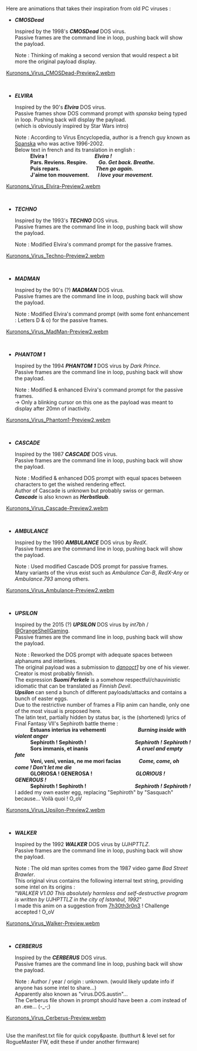 Here are animations that takes their inspiration from old PC viruses :

   - ___CMOSDead___
      
      Inspired by the 1998's *<B>CMOSDead</b>* DOS virus.<BR>
      Passive frames are the command line in loop, pushing back will show the payload.
      
      Note : Thinking of making a second version that would respect a bit more the original payload display.

[Kuronons_Virus_CMOSDead-Preview2.webm](https://github.com/Kuronons/FZ_graphics/assets/110337784/4b4d2492-722b-4934-8853-5e94d6615dc1)

<BR>

   - ___ELVIRA___
      
      Inspired by the 90's *<B>Elvira</b>* DOS virus.<BR>
      Passive frames show DOS command prompt with *spanska* being typed in loop. Pushing back will display the payload.<BR>
      (which is obviously inspired by Star Wars intro)
      
      Note : According to Virus Encyclopedia, author is a french guy known as [Spanska](http://virus.wikidot.com/spanska) who was active 1996-2002.<BR>
      Below text in french and its translation in english :<BR>
     <b>&emsp;&emsp;&emsp;Elvira ! &emsp;&emsp;&emsp;&emsp;&emsp;&emsp;&emsp;&emsp;&emsp;*Elvira !*</b><BR>
     <b>&emsp;&emsp;&emsp;Pars. Reviens. Respire. &emsp;&nbsp;&nbsp;&nbsp;&nbsp;*Go. Get back. Breathe.*</b><BR>
     <b>&emsp;&emsp;&emsp;Puis repars. &emsp;&emsp;&emsp;&emsp;&emsp;&emsp;&nbsp;&nbsp;&nbsp;*Then go again.*</b><BR>
     <b>&emsp;&emsp;&emsp;J'aime ton mouvement. &emsp;&nbsp;&nbsp;*I love your movement.*</b><BR>

[Kuronons_Virus_Elvira-Preview2.webm](https://github.com/Kuronons/FZ_graphics/assets/110337784/be369c42-629e-4d5b-a5a2-0dd02bee2285)

<BR>

   - ___TECHNO___
      
      Inspired by the 1993's *<B>TECHNO</b>* DOS virus.<BR>
      Passive frames are the command line in loop, pushing back will show the payload.
      
      Note : Modified Elvira's command prompt for the passive frames.

[Kuronons_Virus_Techno-Preview2.webm](https://github.com/Kuronons/FZ_graphics/assets/110337784/4bbe4c87-7b22-4d00-a8b8-7fffc7b5147a)

<BR>

   - ___MADMAN___
      
      Inspired by the 90's (?) *<B>MADMAN</b>* DOS virus.<BR>
      Passive frames are the command line in loop, pushing back will show the payload.
      
      Note : Modified Elvira's command prompt (with some font enhancement : Letters D & o) for the passive frames.<BR>
      
[Kuronons_Virus_MadMan-Preview2.webm](https://github.com/Kuronons/FZ_graphics/assets/110337784/5475433e-6898-4fd4-ac52-6d55d35272b6)

<BR>

   - ___PHANTOM 1___
      
      Inspired by the 1994 *<B>PHANTOM 1</b>* DOS virus by *Dark Prince*.<BR>
      Passive frames are the command line in loop, pushing back will show the payload.
      
      Note : Modified & enhanced Elvira's command prompt for the passive frames.<BR>
            -> Only a blinking cursor on this one as the payload was meant to display after 20mn of inactivity.<BR>
      
[Kuronons_Virus_Phantom1-Preview2.webm](https://github.com/Kuronons/FZ_graphics/assets/110337784/cbbd2587-4108-4ff2-8aa9-36d2bfbcf365)

<BR>

   - ___CASCADE___
      
      Inspired by the 1987 *<B>CASCADE</b>* DOS virus.<BR>
      Passive frames are the command line in loop, pushing back will show the payload.
      
      Note : Modified & enhanced DOS prompt with equal spaces between characters to get the wished rendering effect.<BR>
             Author of Cascade is unknown but probably swiss or german.<BR>
             *<B>Cascade</b>* is also known as *<B>Herbstlaub</b>*.<BR>
      
[Kuronons_Virus_Cascade-Preview2.webm](https://github.com/Kuronons/FZ_graphics/assets/110337784/d67a94b2-d118-439d-b776-04712ccb04d5)

<BR>

   - ___AMBULANCE___
      
      Inspired by the 1990 *<B>AMBULANCE</b>* DOS virus by *RedX*.<BR>
      Passive frames are the command line in loop, pushing back will show the payload.
      
      Note : Used modified Cascade DOS prompt for passive frames.<BR>
             Many variants of the virus exist such as *Ambulance Car-B*, *RedX-Any* or *Ambulance.793* among others.
                   
[Kuronons_Virus_Ambulance-Preview2.webm](https://github.com/Kuronons/FZ_graphics/assets/110337784/e9bed7f2-08d4-42cd-ae6f-38d5cc43a8ad)

<BR>

   - ___UPSILON___
      
      Inspired by the 2015 (?) *<B>UPSILON</b>* DOS virus by *int7bh* / [@OrangeShellGaming](https://www.youtube.com/user/OrangeShellGaming).<BR>
      Passive frames are the command line in loop, pushing back will show the payload.
      
      Note : Reworked the DOS prompt with adequate spaces between alphanums and interlines.<BR>
             The original payload was a submission to [*danooct1*](https://www.youtube.com/@danooct1) by one of his viewer. Creator is most probably finnish.<BR>
             The expression *<B>Suomi Perkele</b>* is a somehow respectful/chauvinistic idiomatic that can be translated as *Finnish Devil*.<BR>
             *<B>Upsilon</b>* can send a bunch of different payloads/attacks and contains a bunch of easter eggs.<BR>
             Due to the restrictive number of frames a Flip anim can handle, only one of the most visual is proposed here.<BR>
             The latin text, partially hidden by status bar, is the (shortened) lyrics of Final Fantasy VII's Sephiroth battle theme :<BR>
     <b>&emsp;&emsp;&emsp;Estuans interius ira vehementi  &emsp;&emsp;&emsp;&emsp;&emsp;&emsp;*Burning inside with violent anger*</b><BR>
     <b>&emsp;&emsp;&emsp;Sephiroth ! Sephiroth !  &emsp;&emsp;&emsp;&emsp;&emsp;&emsp;&emsp;&emsp;&emsp;&nbsp;*Sephiroth ! Sephiroth !*</b><BR>
     <b>&emsp;&emsp;&emsp;Sors immanis, et inanis &emsp;&emsp;&emsp;&emsp;&emsp;&emsp;&emsp;&emsp;&emsp;&nbsp;*A cruel and empty fate*</b><BR>
     <b>&emsp;&emsp;&emsp;Veni, veni, venias, ne me mori facias &emsp;&emsp;&emsp;&nbsp;*Come, come, oh come ! Don't let me die*</b><BR>
     <b>&emsp;&emsp;&emsp;GLORIOSA ! GENEROSA ! &emsp;&emsp;&emsp;&emsp;&emsp;&emsp;&emsp;&emsp;&nbsp;*GLORIOUS ! GENEROUS !*</b><BR>
     <b>&emsp;&emsp;&emsp;Sephiroth ! Sephiroth !  &emsp;&emsp;&emsp;&emsp;&emsp;&emsp;&emsp;&emsp;&emsp;&nbsp;*Sephiroth ! Sephiroth !*</b><BR>
             I added my own easter egg, replacing "Sephiroth" by "Sasquach" because... Voilà quoi ! O_oV
                   
[Kuronons_Virus_Upsilon-Preview2.webm](https://github.com/Kuronons/FZ_graphics/assets/110337784/70a106f5-b6f3-4466-90a6-f4b2de3eabf1)

<BR>

   - ___WALKER___
      
      Inspired by the 1992 *<B>WALKER</b>* DOS virus by *UJHPTTLZ*.<BR>
      Passive frames are the command line in loop, pushing back will show the payload.
      
      Note : The old man sprites comes from the 1987 video game *Bad Street Brawler*.<BR>
             This original virus contains the following internal text string, providing some intel on its origins :<BR>
             "*WALKER V1.00 This absolutely harmless and self-destructive program is written by UJHPTTLZ in the city of Istanbul, 1992*"<BR>
             I made this anim on a suggestion from [7h30th3r0n3](https://github.com/7h30th3r0n3) ! Challenge accepted ! O_oV
                   
[Kuronons_Virus_Walker-Preview.webm](https://github.com/Kuronons/FZ_graphics/assets/110337784/e12c50e0-ea39-41f0-a903-a3b7dccb586f)

<BR>

   - ___CERBERUS___
      
      Inspired by the *<B>CERBERUS</b>* DOS virus.<BR>
      Passive frames are the command line in loop, pushing back will show the payload.
      
      Note : Author / year / origin : unknown. (would likely update info if anyone has some intel to share...)<BR>
             Apparently also known as "virus.DOS.austin"...<BR>
             The Cerberus file shown in prompt should have been a .com instead of an .exe... (-_-;)<BR>
      
[Kuronons_Virus_Cerberus-Preview.webm](https://github.com/Kuronons/FZ_graphics/assets/110337784/fa536757-04ea-43ce-92d7-5c3ff99adb8a)

<BR>
Use the manifest.txt file for quick copy&paste. (butthurt & level set for RogueMaster FW, edit these if under another firmware)
